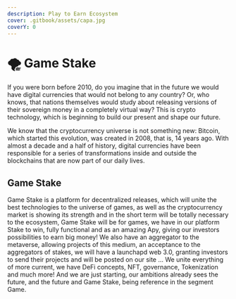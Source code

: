 ```yaml
---
description: Play to Earn Ecosystem
cover: .gitbook/assets/capa.jpg
coverY: 0
---
```


# 🌪 Game Stake

If you were born before 2010, do you imagine that in the future we would have digital currencies that would not belong to any country? Or, who knows, that nations themselves would study about releasing versions of their sovereign money in a completely virtual way? This is crypto technology, which is beginning to build our present and shape our future.

We know that the cryptocurrency universe is not something new: Bitcoin, which started this evolution, was created in 2008, that is, 14 years ago. With almost a decade and a half of history, digital currencies have been responsible for a series of transformations inside and outside the blockchains that are now part of our daily lives.

## Game Stake

Game Stake is a platform for decentralized releases, which will unite the best technologies to the universe of games, as well as the cryptocurrency market is showing its strength and in the short term will be totally necessary to the ecosystem, Game Stake will be for games, we have in our platform Stake to win, fully functional and as an amazing Apy, giving our investors possibilities to earn big money! We also have an aggregator to the metaverse, allowing projects of this medium, an acceptance to the aggregators of stakes, we will have a launchapd web 3.0, granting investors to send their projects and will be posted on our site ... We unite everything of more current, we have DeFi concepts, NFT, governance, Tokenization and much more! And we are just starting, our ambitions already sees the future, and the future and Game Stake, being reference in the segment Game.
